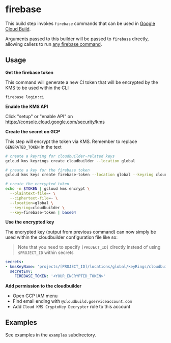 # firebase

This build step invokes `firebase` commands that can be used in [Google Cloud Build](https://cloud.google.com/cloud-build/).

Arguments passed to this builder will be passed to `firebase` directly,
allowing callers to run [any firebase
command](https://firebase.google.com/docs/cli/#command_reference).

## Usage

**Get the firebase token**

This command will generate a new CI token that will be encrypted by the KMS to be used within the CLI

```
firebase login:ci
```

**Enable the KMS API**

Click "setup" or "enable API" on https://console.cloud.google.com/security/kms

**Create the secret on GCP**

This step will encrypt the token via KMS. Remember to replace `GENERATED_TOKEN` in the text

```bash
# create a keyring for cloudbuilder-related keys
gcloud kms keyrings create cloudbuilder --location global

# create a key for the firebase token
gcloud kms keys create firebase-token --location global --keyring cloudbuilder --purpose encryption

# create the encrypted token
echo -n $TOKEN | gcloud kms encrypt \
  --plaintext-file=- \
  --ciphertext-file=- \
  --location=global \
  --keyring=cloudbuilder \
  --key=firebase-token | base64
```

**Use the encrypted key**

The encrypted key (output from previous command) can now simply be used within the cloudbuilder configuration file like so:

> Note that you need to specify `[PROJECT_ID]` directly instead of using `$PROJECT_ID` within secrets

```yaml
secrets:
- kmsKeyName: 'projects/[PROJECT_ID]/locations/global/keyRings/cloudbuilder/cryptoKeys/firebase-token'
  secretEnv:
    FIREBASE_TOKEN: '<YOUR_ENCRYPTED_TOKEN>'
```

**Add permission to the cloudbuilder**

- Open GCP IAM menu
- Find email ending with `@cloudbuild.gserviceaccount.com`
- Add `Cloud KMS CryptoKey Decrypter` role to this account

## Examples

See examples in the `examples` subdirectory.
